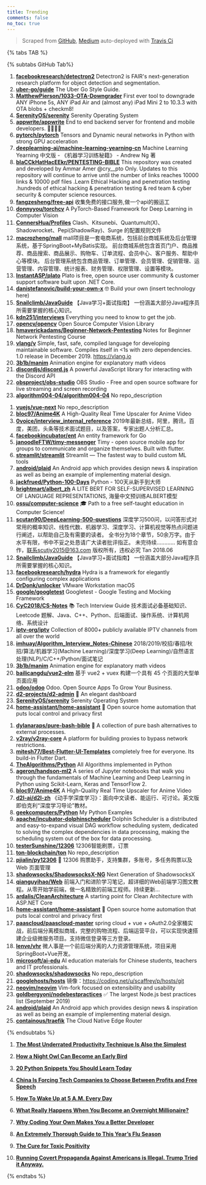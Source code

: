 ```yaml
---
title: Trending
comments: false
no_toc: true
---
```


> Scraped from [GitHub](https://github.com/trending), [Medium](https://medium.com/topic/popular)
auto-deployed with [Travis Ci](https://travis-ci.org/)

{% tabs TAB %}
<!-- tab GitHub -->
{% subtabs GitHub Tab%}
<!-- tab Daily -->
1. [**facebookresearch/detectron2**](https://github.com/facebookresearch/detectron2)
Detectron2 is FAIR's next-generation research platform for object detection and segmentation.
2. [**uber-go/guide**](https://github.com/uber-go/guide)
The Uber Go Style Guide.
3. [**MatthewPierson/1033-OTA-Downgrader**](https://github.com/MatthewPierson/1033-OTA-Downgrader)
First ever tool to downgrade ANY iPhone 5s, ANY iPad Air and (almost any) iPad Mini 2 to 10.3.3 with OTA blobs + checkm8!
4. [**SerenityOS/serenity**](https://github.com/SerenityOS/serenity)
Serenity Operating System
5. [**appwrite/appwrite**](https://github.com/appwrite/appwrite)
End to end backend server for frontend and mobile developers. 👩‍💻👨‍💻
6. [**pytorch/pytorch**](https://github.com/pytorch/pytorch)
Tensors and Dynamic neural networks in Python with strong GPU acceleration
7. [**deeplearning-ai/machine-learning-yearning-cn**](https://github.com/deeplearning-ai/machine-learning-yearning-cn)
Machine Learning Yearning 中文版 - 《机器学习训练秘籍》 - Andrew Ng 著
8. [**blaCCkHatHacEEkr/PENTESTING-BIBLE**](https://github.com/blaCCkHatHacEEkr/PENTESTING-BIBLE)
This repository was created and developed by Ammar Amer @cry__pto Only. Updates to this repository will continue to arrive until the number of links reaches 10000 links & 10000 pdf files .Learn Ethical Hacking and penetration testing .hundreds of ethical hacking & penetration testing & red team & cyber security & computer science resources.
9. [**fangzesheng/free-api**](https://github.com/fangzesheng/free-api)
收集免费的接口服务,做一个api的搬运工
10. [**donnyyou/torchcv**](https://github.com/donnyyou/torchcv)
A PyTorch-Based Framework for Deep Learning in Computer Vision
11. [**ConnersHua/Profiles**](https://github.com/ConnersHua/Profiles)
Clash、Kitsunebi、Quantumult(X)、Shadowrocket、Pepi(ShadowRay)、Surge 的配置规则文件
12. [**macrozheng/mall**](https://github.com/macrozheng/mall)
mall项目是一套电商系统，包括前台商城系统及后台管理系统，基于SpringBoot+MyBatis实现。 前台商城系统包含首页门户、商品推荐、商品搜索、商品展示、购物车、订单流程、会员中心、客户服务、帮助中心等模块。 后台管理系统包含商品管理、订单管理、会员管理、促销管理、运营管理、内容管理、统计报表、财务管理、权限管理、设置等模块。
13. [**InstantASP/plato**](https://github.com/InstantASP/plato)
Plato is free, open source user community & customer support software built upon .NET Core.
14. [**danistefanovic/build-your-own-x**](https://github.com/danistefanovic/build-your-own-x)
🤓 Build your own (insert technology here)
15. [**Snailclimb/JavaGuide**](https://github.com/Snailclimb/JavaGuide)
【Java学习+面试指南】 一份涵盖大部分Java程序员所需要掌握的核心知识。
16. [**kdn251/interviews**](https://github.com/kdn251/interviews)
Everything you need to know to get the job.
17. [**opencv/opencv**](https://github.com/opencv/opencv)
Open Source Computer Vision Library
18. [**hmaverickadams/Beginner-Network-Pentesting**](https://github.com/hmaverickadams/Beginner-Network-Pentesting)
Notes for Beginner Network Pentesting Course
19. [**vlang/v**](https://github.com/vlang/v)
Simple, fast, safe, compiled language for developing maintainable software. Compiles itself in <1s with zero dependencies. 1.0 release in December 2019. https://vlang.io
20. [**3b1b/manim**](https://github.com/3b1b/manim)
Animation engine for explanatory math videos
21. [**discordjs/discord.js**](https://github.com/discordjs/discord.js)
A powerful JavaScript library for interacting with the Discord API
22. [**obsproject/obs-studio**](https://github.com/obsproject/obs-studio)
OBS Studio - Free and open source software for live streaming and screen recording
23. [**algorithm004-04/algorithm004-04**](https://github.com/algorithm004-04/algorithm004-04)
No repo_description
<!-- endtab -->
<!-- tab Weekly -->
1. [**vuejs/vue-next**](https://github.com/vuejs/vue-next)
No repo_description
2. [**bloc97/Anime4K**](https://github.com/bloc97/Anime4K)
A High-Quality Real Time Upscaler for Anime Video
3. [**0voice/interview_internal_reference**](https://github.com/0voice/interview_internal_reference)
2019年最新总结，阿里，腾讯，百度，美团，头条等技术面试题目，以及答案，专家出题人分析汇总。
4. [**facebookincubator/ent**](https://github.com/facebookincubator/ent)
An entity framework for Go
5. [**janoodleFTW/timy-messenger**](https://github.com/janoodleFTW/timy-messenger)
Timy - open source mobile app for groups to communicate and organize themselves. Built with flutter.
6. [**streamlit/streamlit**](https://github.com/streamlit/streamlit)
Streamlit — The fastest way to build custom ML tools
7. [**android/plaid**](https://github.com/android/plaid)
An Android app which provides design news & inspiration as well as being an example of implementing material design.
8. [**jackfrued/Python-100-Days**](https://github.com/jackfrued/Python-100-Days)
Python - 100天从新手到大师
9. [**brightmart/albert_zh**](https://github.com/brightmart/albert_zh)
A LITE BERT FOR SELF-SUPERVISED LEARNING OF LANGUAGE REPRESENTATIONS, 海量中文预训练ALBERT模型
10. [**ossu/computer-science**](https://github.com/ossu/computer-science)
🎓 Path to a free self-taught education in Computer Science!
11. [**scutan90/DeepLearning-500-questions**](https://github.com/scutan90/DeepLearning-500-questions)
深度学习500问，以问答形式对常用的概率知识、线性代数、机器学习、深度学习、计算机视觉等热点问题进行阐述，以帮助自己及有需要的读者。 全书分为18个章节，50余万字。由于水平有限，书中不妥之处恳请广大读者批评指正。 未完待续............ 如有意合作，联系scutjy2015@163.com 版权所有，违权必究 Tan 2018.06
12. [**Snailclimb/JavaGuide**](https://github.com/Snailclimb/JavaGuide)
【Java学习+面试指南】 一份涵盖大部分Java程序员所需要掌握的核心知识。
13. [**facebookresearch/hydra**](https://github.com/facebookresearch/hydra)
Hydra is a framework for elegantly configuring complex applications
14. [**DrDonk/unlocker**](https://github.com/DrDonk/unlocker)
VMware Workstation macOS
15. [**google/googletest**](https://github.com/google/googletest)
Googletest - Google Testing and Mocking Framework
16. [**CyC2018/CS-Notes**](https://github.com/CyC2018/CS-Notes)
📚 Tech Interview Guide 技术面试必备基础知识、Leetcode 题解、Java、C++、Python、后端面试、操作系统、计算机网络、系统设计
17. [**iptv-org/iptv**](https://github.com/iptv-org/iptv)
Collection of 8000+ publicly available IPTV channels from all over the world
18. [**imhuay/Algorithm_Interview_Notes-Chinese**](https://github.com/imhuay/Algorithm_Interview_Notes-Chinese)
2018/2019/校招/春招/秋招/算法/机器学习(Machine Learning)/深度学习(Deep Learning)/自然语言处理(NLP)/C/C++/Python/面试笔记
19. [**3b1b/manim**](https://github.com/3b1b/manim)
Animation engine for explanatory math videos
20. [**bailicangdu/vue2-elm**](https://github.com/bailicangdu/vue2-elm)
基于 vue2 + vuex 构建一个具有 45 个页面的大型单页面应用
21. [**odoo/odoo**](https://github.com/odoo/odoo)
Odoo. Open Source Apps To Grow Your Business.
22. [**d2-projects/d2-admin**](https://github.com/d2-projects/d2-admin)
🌈 An elegant dashboard
23. [**SerenityOS/serenity**](https://github.com/SerenityOS/serenity)
Serenity Operating System
24. [**home-assistant/home-assistant**](https://github.com/home-assistant/home-assistant)
🏡 Open source home automation that puts local control and privacy first
<!-- endtab -->
<!-- tab Monthly -->
1. [**dylanaraps/pure-bash-bible**](https://github.com/dylanaraps/pure-bash-bible)
📖 A collection of pure bash alternatives to external processes.
2. [**v2ray/v2ray-core**](https://github.com/v2ray/v2ray-core)
A platform for building proxies to bypass network restrictions.
3. [**mitesh77/Best-Flutter-UI-Templates**](https://github.com/mitesh77/Best-Flutter-UI-Templates)
completely free for everyone. Its build-in Flutter Dart.
4. [**TheAlgorithms/Python**](https://github.com/TheAlgorithms/Python)
All Algorithms implemented in Python
5. [**ageron/handson-ml2**](https://github.com/ageron/handson-ml2)
A series of Jupyter notebooks that walk you through the fundamentals of Machine Learning and Deep Learning in Python using Scikit-Learn, Keras and TensorFlow 2.
6. [**bloc97/Anime4K**](https://github.com/bloc97/Anime4K)
A High-Quality Real Time Upscaler for Anime Video
7. [**d2l-ai/d2l-zh**](https://github.com/d2l-ai/d2l-zh)
《动手学深度学习》：面向中文读者、能运行、可讨论。英文版即伯克利“深度学习导论”教材。
8. [**geekcomputers/Python**](https://github.com/geekcomputers/Python)
My Python Examples
9. [**apache/incubator-dolphinscheduler**](https://github.com/apache/incubator-dolphinscheduler)
Dolphin Scheduler is a distributed and easy-to-expand visual DAG workflow scheduling system, dedicated to solving the complex dependencies in data processing, making the scheduling system out of the box for data processing.
10. [**testerSunshine/12306**](https://github.com/testerSunshine/12306)
12306智能刷票，订票
11. [**ton-blockchain/ton**](https://github.com/ton-blockchain/ton)
No repo_description
12. [**pjialin/py12306**](https://github.com/pjialin/py12306)
🚂 12306 购票助手，支持集群，多账号，多任务购票以及 Web 页面管理
13. [**shadowsocks/ShadowsocksX-NG**](https://github.com/shadowsocks/ShadowsocksX-NG)
Next Generation of ShadowsocksX
14. [**qianguyihao/Web**](https://github.com/qianguyihao/Web)
前端入门和进阶学习笔记，超详细的Web前端学习图文教程。从零开始学前端，做一名精致的前端工程师。持续更新...
15. [**ardalis/CleanArchitecture**](https://github.com/ardalis/CleanArchitecture)
A starting point for Clean Architecture with ASP.NET Core
16. [**home-assistant/home-assistant**](https://github.com/home-assistant/home-assistant)
🏡 Open source home automation that puts local control and privacy first
17. [**paascloud/paascloud-master**](https://github.com/paascloud/paascloud-master)
spring cloud + vue + oAuth2.0全家桶实战，前后端分离模拟商城，完整的购物流程、后端运营平台，可以实现快速搭建企业级微服务项目。支持微信登录等三方登录。
18. [**lenve/vhr**](https://github.com/lenve/vhr)
微人事是一个前后端分离的人力资源管理系统，项目采用SpringBoot+Vue开发。
19. [**microsoft/ai-edu**](https://github.com/microsoft/ai-edu)
AI education materials for Chinese students, teachers and IT professionals.
20. [**shadowsocks/shadowsocks**](https://github.com/shadowsocks/shadowsocks)
No repo_description
21. [**googlehosts/hosts**](https://github.com/googlehosts/hosts)
镜像：https://coding.net/u/scaffrey/p/hosts/git
22. [**neovim/neovim**](https://github.com/neovim/neovim)
Vim-fork focused on extensibility and usability
23. [**goldbergyoni/nodebestpractices**](https://github.com/goldbergyoni/nodebestpractices)
✅ The largest Node.js best practices list (September 2019)
24. [**android/plaid**](https://github.com/android/plaid)
An Android app which provides design news & inspiration as well as being an example of implementing material design.
25. [**containous/traefik**](https://github.com/containous/traefik)
The Cloud Native Edge Router
<!-- endtab -->
{% endsubtabs %}
<!-- endtab --><!-- tab Medium -->
1. [**The Most Underrated Productivity Technique Is Also the Simplest**](https://forge.medium.com/the-most-underrated-productivity-technique-is-also-the-simplest-82b6b8d2891f?source=topic_page---------------------------20)

2. [**How a Night Owl Can Become an Early Bird**](https://forge.medium.com/how-a-night-owl-can-become-an-early-bird-24e4b26ee1ca?source=topic_page---------0------------------1)

3. [**20 Python Snippets You Should Learn Today**](https://medium.com/better-programming/20-python-snippets-you-should-learn-today-8328e26ff124?source=topic_page---------1------------------1)

4. [**China Is Forcing Tech Companies to Choose Between Profits and Free Speech**](https://onezero.medium.com/china-is-forcing-tech-companies-to-choose-between-profits-and-free-speech-aed1f4db3a4?source=topic_page---------2------------------1)

5. [**How To Wake Up at 5 A.M. Every Day**](https://medium.com/better-humans/how-to-wake-up-at-5-a-m-every-day-ceb02e29c802?source=topic_page---------4------------------1)

6. [**What Really Happens When You Become an Overnight Millionaire?**](https://marker.medium.com/what-really-happens-when-you-become-an-overnight-millionaire-acac42990175?source=topic_page---------5------------------1)

7. [**Why Coding Your Own Makes You a Better Developer**](https://medium.com/better-programming/why-coding-your-own-makes-you-a-better-developer-5c53439c5e4a?source=topic_page---------6------------------1)

8. [**An Extremely Thorough Guide to This Year’s Flu Season**](https://elemental.medium.com/an-extremely-thorough-guide-to-this-years-flu-season-399fb0d33ed6?source=topic_page---------7------------------1)

9. [**The Cure for Toxic Positivity**](https://forge.medium.com/the-cure-for-toxic-positivity-155278b7daaa?source=topic_page---------8------------------1)

10. [**Running Covert Propaganda Against Americans is Illegal. Trump Tried it Anyway.**](https://gen.medium.com/running-covert-propaganda-against-americans-is-illegal-trump-tried-it-anyway-c324133b218a?source=topic_page---------9------------------1)

<!-- endtab -->
{% endtabs %}
